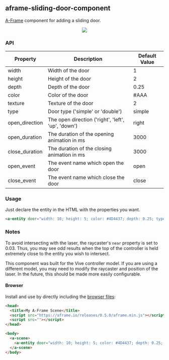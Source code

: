 ## aframe-sliding-door-component

[A-Frame](https://aframe.io) component for adding a sliding door.

<p align="center">
  <img src="https://pbs.twimg.com/media/C9fy-LjW0AUVt_H.png"/>
</p>

### API

| Property         | Description                                        | Default Value |
|------------------|----------------------------------------------------|---------------|
| width            | Width of the door                                  | 1             |
| height           | Height of the door                                 | 2             |
| depth            | Depth of the door                                  | 0.25          |
| color            | Color of the door                                  | #AAA          |
| texture          | Texture of the door                                | 2             |
| type             | Door type ('simple' or 'double')                   | simple        |
| open_direction   | The open direction ('right', 'left', 'up', 'down') | right         |
| open_duration    | The duration of the opening animation in ms        | 3000          |
| close_duration   | The duration of the closing animation in ms        | 3000          |
| open_event       | The event name which open the door                 | open          |
| close_event      | The event name which close the door                | close         |

### Usage

Just declare the entity in the HTML with the properties you want.

```html
<a-entity door="width: 10; height: 5; color: #4D4437; depth: 0.25; type: double; open_direction: left;" position="0 2.5 -5"></a-entity>
```

### Notes

To avoid intersecting with the laser, the raycaster's `near` property is set to
0.03. Thus, you may see odd results when the top of the controller is held
extremely close to the entity you wish to intersect.

This component was built for the Vive controller model. If you are using a
different model, you may need to modify the raycaster and position of the
laser. In the future, this should be made more easily configurable.

#### Browser

Install and use by directly including the [browser files](dist):

```html
<head>
  <title>My A-Frame Scene</title>
  <script src="https://aframe.io/releases/0.5.0/aframe.min.js"></script>
  <script src=""></script>
</head>

<body>
  <a-scene>
    <a-entity door="width: 10; height: 5; color: #4D4437; depth: 0.25; type: double; open_direction: left;" position="0 2.5 -5"></a-entity>
  </a-scene>
</body>
```
